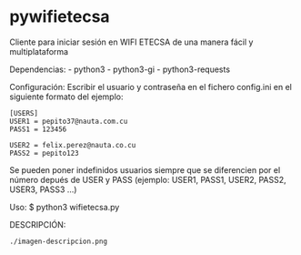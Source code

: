 # pywifietecsa
Cliente para iniciar sesión en WIFI ETECSA de una manera fácil y multiplataforma


Dependencias:
    - python3
    - python3-gi
    - python3-requests




Configuración:
    Escribir el usuario y contraseña en el fichero config.ini en el siguiente formato del ejemplo:

    [USERS]
    USER1 = pepito37@nauta.com.cu
    PASS1 = 123456
    
    USER2 = felix.perez@nauta.co.cu
    PASS2 = pepito123

Se pueden poner indefinidos usuarios siempre que se diferencien por el número depués de USER y PASS (ejemplo: USER1, PASS1, USER2, PASS2, USER3, PASS3 ...)
    



Uso:
    $ python3 wifietecsa.py

DESCRIPCIÓN:

    ./imagen-descripcion.png
